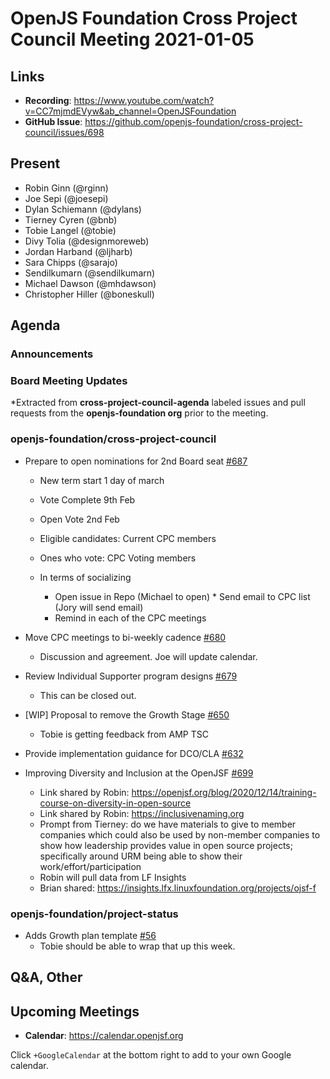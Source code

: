 # OpenJS Foundation Cross Project Council Meeting 2021-01-05

## Links

* **Recording**: https://www.youtube.com/watch?v=CC7mjmdEVyw&ab_channel=OpenJSFoundation
* **GitHub Issue**: https://github.com/openjs-foundation/cross-project-council/issues/698


## Present
* Robin Ginn (@rginn)
* Joe Sepi (@joesepi)
* Dylan Schiemann (@dylans)
* Tierney Cyren (@bnb)
* Tobie Langel (@tobie)
* Divy Tolia (@designmoreweb)
* Jordan Harband (@ljharb)
* Sara Chipps (@sarajo)
* Sendilkumarn (@sendilkumarn)
* Michael Dawson (@mhdawson)
* Christopher Hiller (@boneskull)

## Agenda

### Announcements

### Board Meeting Updates
 
*Extracted from **cross-project-council-agenda** labeled issues and pull requests from the **openjs-foundation org** prior to the meeting.

### openjs-foundation/cross-project-council

* Prepare to open nominations for 2nd Board seat [#687](https://github.com/openjs-foundation/cross-project-council/issues/687)
  * New term start 1 day of march
  * Vote Complete 9th Feb
  * Open Vote 2nd Feb
  * Eligible candidates: Current CPC members
  * Ones who vote: CPC Voting members

  * In terms of socializing
	* Open issue in Repo (Michael to open)
            * Send email to CPC list (Jory will send email)
	* Remind in each of the CPC meetings

* Move CPC meetings to bi-weekly cadence [#680](https://github.com/openjs-foundation/cross-project-council/issues/680)
  * Discussion and agreement. Joe will update calendar.

* Review Individual Supporter program designs [#679](https://github.com/openjs-foundation/cross-project-council/issues/679)
  * This can be closed out.

* \[WIP\] Proposal to remove the Growth Stage [#650](https://github.com/openjs-foundation/cross-project-council/pull/650)
  * Tobie is getting feedback from AMP TSC

* Provide implementation guidance for DCO/CLA [#632](https://github.com/openjs-foundation/cross-project-council/issues/632)

* Improving Diversity and Inclusion at the OpenJSF
[#699](https://github.com/openjs-foundation/cross-project-council/issues/699)
  * Link shared by Robin: https://openjsf.org/blog/2020/12/14/training-course-on-diversity-in-open-source
  * Link shared by Robin: https://inclusivenaming.org
  * Prompt from Tierney: do we have materials to give to member companies which could also be used by non-member companies to show how leadership provides value in open source projects; specifically around URM being able to show their work/effort/participation
  * Robin will pull data from LF Insights
  * Brian shared: https://insights.lfx.linuxfoundation.org/projects/ojsf-f


### openjs-foundation/project-status

* Adds Growth plan template [#56](https://github.com/openjs-foundation/project-status/pull/56)
  * Tobie should be able to wrap that up this week.



## Q&A, Other

## Upcoming Meetings

* **Calendar**: https://calendar.openjsf.org

Click `+GoogleCalendar` at the bottom right to add to your own Google calendar.
